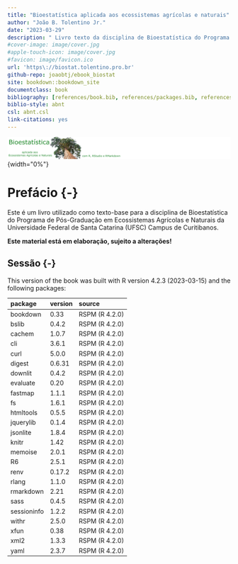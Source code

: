 ```yaml
--- 
title: "Bioestatística aplicada aos ecossistemas agrícolas e naturais"
author: "João B. Tolentino Jr."
date: "2023-03-29"
description: " Livro texto da disciplina de Bioestatística do Programa de Pós-graduação em Ecossistemas Agrícolas e Naturais."
#cover-image: image/cover.jpg
#apple-touch-icon: image/cover.jpg
#favicon: image/favicon.ico
url: 'https\://biostat.tolentino.pro.br'
github-repo: joaobtj/ebook_biostat
site: bookdown::bookdown_site
documentclass: book
bibliography: [references/book.bib, references/packages.bib, references/article.bib]
biblio-style: abnt
csl: abnt.csl
link-citations: yes
---
```


![](image/biostat.png){width="0%"}


# Prefácio {-}

Este é um livro utilizado como texto-base para a disciplina de Bioestatística do Programa de Pós-Graduação em Ecossistemas Agrícolas e Naturais da Universidade Federal de Santa Catarina (UFSC) Campus de Curitibanos. 

**Este material está em elaboração, sujeito a alterações!**

## Sessão {-}


This version of the book was built with R version 4.2.3 (2023-03-15) and the following packages:


|package     |version |source         |
|:-----------|:-------|:--------------|
|bookdown    |0.33    |RSPM (R 4.2.0) |
|bslib       |0.4.2   |RSPM (R 4.2.0) |
|cachem      |1.0.7   |RSPM (R 4.2.0) |
|cli         |3.6.1   |RSPM (R 4.2.0) |
|curl        |5.0.0   |RSPM (R 4.2.0) |
|digest      |0.6.31  |RSPM (R 4.2.0) |
|downlit     |0.4.2   |RSPM (R 4.2.0) |
|evaluate    |0.20    |RSPM (R 4.2.0) |
|fastmap     |1.1.1   |RSPM (R 4.2.0) |
|fs          |1.6.1   |RSPM (R 4.2.0) |
|htmltools   |0.5.5   |RSPM (R 4.2.0) |
|jquerylib   |0.1.4   |RSPM (R 4.2.0) |
|jsonlite    |1.8.4   |RSPM (R 4.2.0) |
|knitr       |1.42    |RSPM (R 4.2.0) |
|memoise     |2.0.1   |RSPM (R 4.2.0) |
|R6          |2.5.1   |RSPM (R 4.2.0) |
|renv        |0.17.2  |RSPM (R 4.2.0) |
|rlang       |1.1.0   |RSPM (R 4.2.0) |
|rmarkdown   |2.21    |RSPM (R 4.2.0) |
|sass        |0.4.5   |RSPM (R 4.2.0) |
|sessioninfo |1.2.2   |RSPM (R 4.2.0) |
|withr       |2.5.0   |RSPM (R 4.2.0) |
|xfun        |0.38    |RSPM (R 4.2.0) |
|xml2        |1.3.3   |RSPM (R 4.2.0) |
|yaml        |2.3.7   |RSPM (R 4.2.0) |

 



